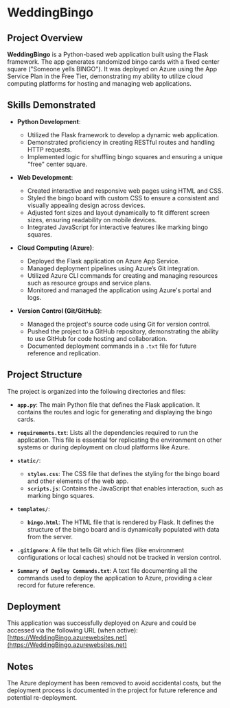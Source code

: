 # WeddingBingo

## Project Overview

**WeddingBingo** is a Python-based web application built using the Flask framework. The app generates randomized bingo cards with a fixed center square ("Someone yells BINGO"). It was deployed on Azure using the App Service Plan in the Free Tier, demonstrating my ability to utilize cloud computing platforms for hosting and managing web applications. 

## Skills Demonstrated

- **Python Development**: 
  - Utilized the Flask framework to develop a dynamic web application.
  - Demonstrated proficiency in creating RESTful routes and handling HTTP requests.
  - Implemented logic for shuffling bingo squares and ensuring a unique "free" center square.

- **Web Development**: 
  - Created interactive and responsive web pages using HTML and CSS.
  - Styled the bingo board with custom CSS to ensure a consistent and visually appealing design across devices.
  - Adjusted font sizes and layout dynamically to fit different screen sizes, ensuring readability on mobile devices.
  - Integrated JavaScript for interactive features like marking bingo squares.

- **Cloud Computing (Azure)**: 
  - Deployed the Flask application on Azure App Service.
  - Managed deployment pipelines using Azure’s Git integration.
  - Utilized Azure CLI commands for creating and managing resources such as resource groups and service plans.
  - Monitored and managed the application using Azure's portal and logs.

- **Version Control (Git/GitHub)**:
  - Managed the project's source code using Git for version control.
  - Pushed the project to a GitHub repository, demonstrating the ability to use GitHub for code hosting and collaboration.
  - Documented deployment commands in a `.txt` file for future reference and replication.

## Project Structure

The project is organized into the following directories and files:

- **`app.py`**: The main Python file that defines the Flask application. It contains the routes and logic for generating and displaying the bingo cards.

- **`requirements.txt`**: Lists all the dependencies required to run the application. This file is essential for replicating the environment on other systems or during deployment on cloud platforms like Azure.

- **`static/`**: 
  - **`styles.css`**: The CSS file that defines the styling for the bingo board and other elements of the web app.
  - **`scripts.js`**: Contains the JavaScript that enables interaction, such as marking bingo squares.

- **`templates/`**: 
  - **`bingo.html`**: The HTML file that is rendered by Flask. It defines the structure of the bingo board and is dynamically populated with data from the server.

- **`.gitignore`**: A file that tells Git which files (like environment configurations or local caches) should not be tracked in version control.

- **`Summary of Deploy Commands.txt`**: A text file documenting all the commands used to deploy the application to Azure, providing a clear record for future reference.

## Deployment

This application was successfully deployed on Azure and could be accessed via the following URL (when active):
[https://WeddingBingo.azurewebsites.net](https://WeddingBingo.azurewebsites.net)

## Notes

The Azure deployment has been removed to avoid accidental costs, but the deployment process is documented in the project for future reference and potential re-deployment.
